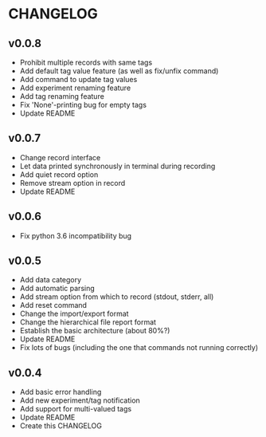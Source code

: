 # CHANGELOG

## v0.0.8
- Prohibit multiple records with same tags
- Add default tag value feature (as well as fix/unfix command)
- Add command to update tag values
- Add experiment renaming feature
- Add tag renaming feature
- Fix 'None'-printing bug for empty tags
- Update README


## v0.0.7
- Change record interface
- Let data printed synchronously in terminal during recording
- Add quiet record option
- Remove stream option in record
- Update README


## v0.0.6
- Fix python 3.6 incompatibility bug


## v0.0.5
- Add data category
- Add automatic parsing
- Add stream option from which to record (stdout, stderr, all)
- Add reset command
- Change the import/export format
- Change the hierarchical file report format
- Establish the basic architecture (about 80%?)
- Update README
- Fix lots of bugs (including the one that commands not running correctly)


## v0.0.4
- Add basic error handling
- Add new experiment/tag notification
- Add support for multi-valued tags
- Update README
- Create this CHANGELOG
